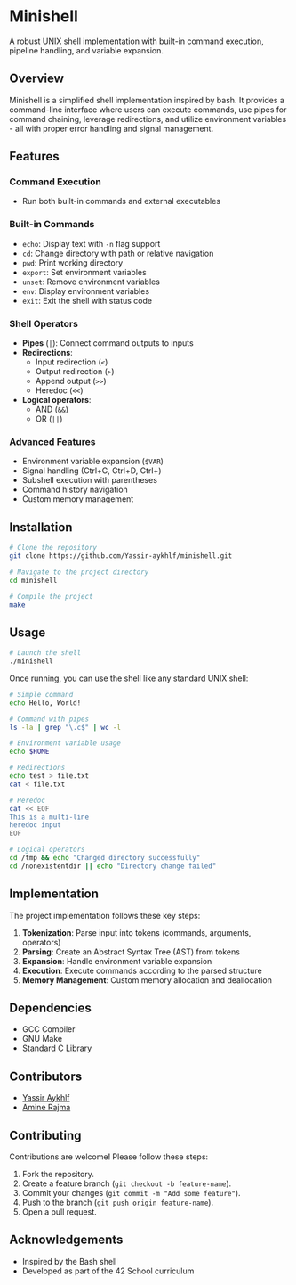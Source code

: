 # Minishell

A robust UNIX shell implementation with built-in command execution, pipeline handling, and variable expansion.

## Overview

Minishell is a simplified shell implementation inspired by bash. It provides a command-line interface where users can execute commands, use pipes for command chaining, leverage redirections, and utilize environment variables - all with proper error handling and signal management.

## Features

### Command Execution
- Run both built-in commands and external executables

### Built-in Commands
- `echo`: Display text with `-n` flag support
- `cd`: Change directory with path or relative navigation
- `pwd`: Print working directory
- `export`: Set environment variables
- `unset`: Remove environment variables
- `env`: Display environment variables
- `exit`: Exit the shell with status code

### Shell Operators
- **Pipes** (`|`): Connect command outputs to inputs
- **Redirections**:
  - Input redirection (`<`)
  - Output redirection (`>`)
  - Append output (`>>`)
  - Heredoc (`<<`)
- **Logical operators**:
  - AND (`&&`)
  - OR (`||`)

### Advanced Features
- Environment variable expansion (`$VAR`)
- Signal handling (Ctrl+C, Ctrl+D, Ctrl+\)
- Subshell execution with parentheses
- Command history navigation
- Custom memory management

## Installation

```bash
# Clone the repository
git clone https://github.com/Yassir-aykhlf/minishell.git

# Navigate to the project directory
cd minishell

# Compile the project
make
```

## Usage

```bash
# Launch the shell
./minishell
```

Once running, you can use the shell like any standard UNIX shell:

```bash
# Simple command
echo Hello, World!

# Command with pipes
ls -la | grep "\.c$" | wc -l

# Environment variable usage
echo $HOME

# Redirections
echo test > file.txt
cat < file.txt

# Heredoc
cat << EOF
This is a multi-line
heredoc input
EOF

# Logical operators
cd /tmp && echo "Changed directory successfully"
cd /nonexistentdir || echo "Directory change failed"
```

## Implementation

The project implementation follows these key steps:

1. **Tokenization**: Parse input into tokens (commands, arguments, operators)
2. **Parsing**: Create an Abstract Syntax Tree (AST) from tokens
3. **Expansion**: Handle environment variable expansion
4. **Execution**: Execute commands according to the parsed structure
5. **Memory Management**: Custom memory allocation and deallocation

## Dependencies

- GCC Compiler
- GNU Make
- Standard C Library

## Contributors

- [Yassir Aykhlf](https://github.com/Yassir-aykhlf)
- [Amine Rajma](https://github.com/st-ameen)

## Contributing
Contributions are welcome! Please follow these steps:
1. Fork the repository.
2. Create a feature branch (`git checkout -b feature-name`).
3. Commit your changes (`git commit -m "Add some feature"`).
4. Push to the branch (`git push origin feature-name`).
5. Open a pull request.

## Acknowledgements

- Inspired by the Bash shell
- Developed as part of the 42 School curriculum
